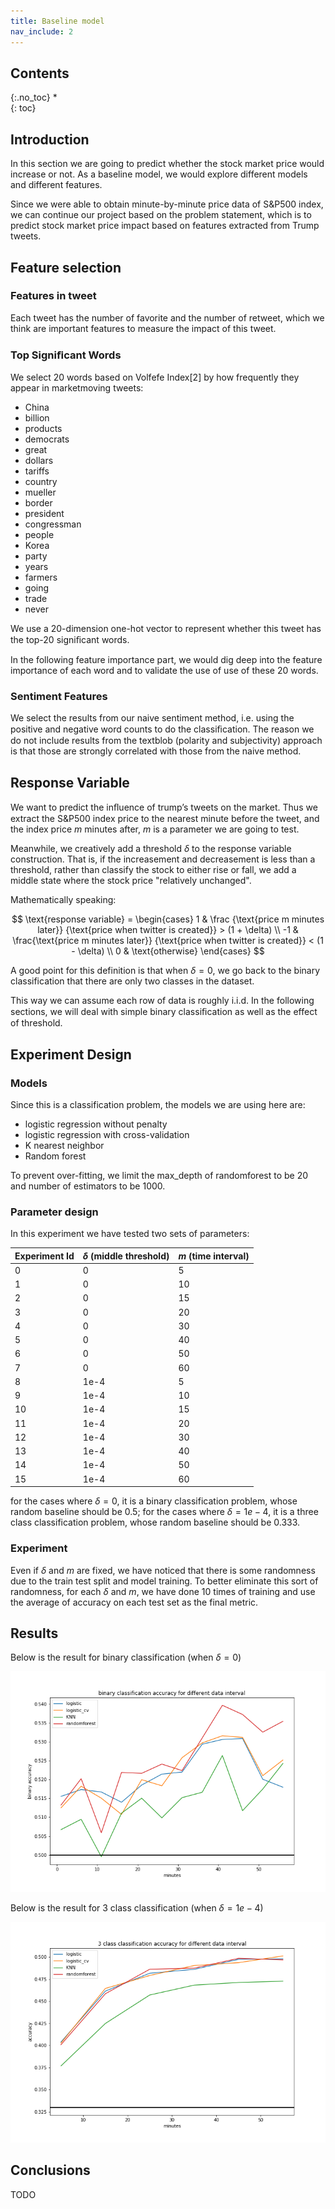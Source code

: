 ```yaml
---
title: Baseline model
nav_include: 2
---
```


## Contents
{:.no_toc}
*  
{: toc}

## Introduction

In this section we are going to predict whether the stock market price would increase or not. As a baseline model, we would explore different models and different features.

Since we were able to obtain minute-by-minute price data of S&P500 index, we can continue our project based on the problem statement, which is to predict stock market price impact based on features extracted from Trump tweets.

## Feature selection

### Features in tweet

Each tweet has the number of favorite and the number of retweet, which we think are important features to measure the impact of this tweet.

### Top Signiﬁcant Words 

We select 20 words based on Volfefe Index[2] by how frequently they appear in marketmoving tweets: 

- China
- billion
- products
- democrats
- great
- dollars
- tariffs
- country
- mueller
- border
- president
- congressman
- people
- Korea
- party
- years
- farmers
- going
- trade
- never


We use a 20-dimension one-hot vector to represent whether this tweet has the top-20 signiﬁcant words. 

In the following feature importance part, we would dig deep into the feature importance of each word and to validate the use of use of these 20 words.

### Sentiment Features 

We select the results from our naive sentiment method, i.e.  using the positive and negative word counts to do the classiﬁcation. The reason we do not include results from the textblob (polarity and subjectivity) approach is that those are strongly correlated with those from the naive method.

## Response Variable

We want to predict the inﬂuence of trump’s tweets on the market. Thus we extract the S&P500 index price to the nearest minute before the tweet, and the index price $m$ minutes after, $m$ is a parameter we are going to test. 

Meanwhile, we creatively add a threshold $\delta$ to the response variable construction.  That is, if the increasement and decreasement is less than a threshold, rather than classify the stock to either rise or fall, we add a middle state where the stock price "relatively unchanged". 

Mathematically speaking:

$$
\text{response variable} = 
\begin{cases}
1 & \frac {\text{price m minutes later}} {\text{price when twitter is created}}  > (1 + \delta)  \\
-1 &  \frac{\text{price m minutes later}} {\text{price when twitter is created}}  < (1 - \delta) \\
0 & \text{otherwise}
\end{cases}
$$

A good point for this definition is that when $\delta = 0$, we go back to the binary classification that there are only two classes in the dataset.

This way we can assume each row of data is roughly i.i.d. In the following sections, we will deal with simple binary classiﬁcation as well as the effect of threshold. 


## Experiment Design

### Models

Since this is a classification problem, the models we are using here are:

- logistic regression without penalty
- logistic regression with cross-validation
- K nearest neighbor
- Random forest

To prevent over-fitting, we limit the max_depth of randomforest to be 20 and number of estimators to be 1000.


### Parameter design

In this experiment we have tested two sets of parameters:

| Experiment Id | $\delta$ (middle threshold)| $m$ (time interval) | 
|--|--|--|
| 0 | 0 | 5 | 
|1|0| 10 |
|2|0| 15 |
|3|0|20|
|4|0|30|
|5|0|40|
|6|0|50|
|7|0|60|
|8| 1e-4 | 5 | 
|9|1e-4| 10 |
|10|1e-4| 15 |
|11|1e-4|20|
|12|1e-4|30|
|13|1e-4|40|
|14|1e-4|50|
|15|1e-4|60|

for the cases where $\delta = 0$, it is a binary classification problem, whose random baseline should be 0.5; for the cases where $\delta = 1e-4$, it is a three class classification problem, whose random baseline should be 0.333.

### Experiment

Even if $\delta$ and $m$ are fixed, we have noticed that there is some randomness due to the train test split and model training. To better eliminate this sort of randomness, for each $\delta$ and $m$, we have done 10 times of training and use the average of accuracy on each test set as the final metric.

## Results

Below is the result for binary classification (when $\delta = 0$)

![baseline1](pic/baseline/binary_classification_accuracy.png)

Below is the result for 3 class classification (when $\delta = 1e-4$)

![baseline2](pic/baseline/3class_classification_accuracy.png)

## Conclusions

TODO



